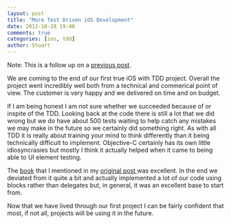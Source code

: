 ```yaml
---
layout: post
title: "More Test Driven iOS Development"
date: 2012-10-28 19:48
comments: true
categories: [ios, tdd]
author: Stuart
---
```


Note: This is a follow up on a [previous post](test-driven-ios-development.html).

We are coming to the end of our first true iOS with TDD project.  Overall the project went incredibly well both from a technical and commerical point of view.  The customer is very happy and we delivered on time and on budget.  

If I am being honest I am not sure whether we succeeded because of or inspite of the TDD.  Looking back at the code there is still a lot that we did wrong but we do have about 500 tests waiting to help catch any mistakes we may make in the future so we certainly did something right.  As with all TDD it is really about training your mind to think differently than it being technically difficult to implement.  Objective-C certainly has its own little idiosyncrasies but mostly I think it actually helped when it came to being able to UI element testing.

The [book](http://www.amazon.co.uk/Test-driven-IOS-Development-Developers-Library/dp/0321774183/ref=sr_1_1?ie=UTF8&qid=1346182401&sr=8-1) that I mentioned in my [original post ](test-driven-ios-development.html) was excellent.  In the end we deviated from it quite a bit and actually implemented a lot of our code using blocks rather than delegates but, in general, it was an excellent base to start from.  

Now that we have lived through our first project I can be fairly confident that most, if not all, projects will be using it in the future.